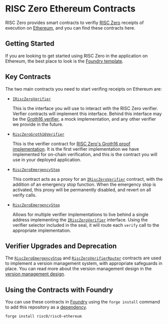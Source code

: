 # RISC Zero Ethereum Contracts

RISC Zero provides smart contracts to verifiy [RISC Zero] receipts of execution on [Ethereum], and you can find these contracts here.

## Getting Started

If you are looking to get started using RISC Zero in the application on Ethereum, the best place to look is the [Foundry template][template].

## Key Contracts

The two main contracts you need to start verifing receipts on Ethereum are:

* [`IRiscZeroVerifier`]

  This is the interface you will use to interact with the RISC Zero verifier.
  Verfier contracts will implement this interface.
  Behind this interface may be the [Groth16 verifier][`RiscZeroGroth16Verifier`], a mock implementation, and any other verifier we provide in the future.

* [`RiscZeroGroth16Verifier`]

  This is the verifier contract for [RISC Zero's Groth16 proof implementation][groth16-article].
  It is the first verifier implementation we have implemented for on-chain verification, and this is the contract you will use in your deployed application.

* [`RiscZeroEmergencyStop`]

    This contract acts as a proxy for an [`IRiscZeroVerifier`] contract, with the addition of an emergency stop function.
    When the emergency stop is activated, this proxy will be permanently disabled, and revert on all verify calls.

* [`RiscZeroEmergencyStop`]

    Allows for multiple verifier implementations to live behind a single address implementing the [`IRiscZeroVerifier`] interface.
    Using the verifier selector included in the seal, it will route each `verify` call to the appropriate implementation.

## Verifier Upgrades and Deprecation

The [`RiscZeroEmergencyStop`] and [`RiscZeroVerifierRouter`] contracts are used to implement a version management system, with appropriate safeguards in place.
You can read more about the version management design in the [version management design](./version-management-design.md).

## Using the Contracts with Foundry

You can use these contracts in [Foundry] using the `forge install` command to add this repository as a [dependency][foundry-dependencies].

```bash
forge install risc0/risc0-ethereum
```

[RISC Zero]: https://github.com/risc0/risc0
[Ethereum]: https://ethereum.org/
[template]: https://github.com/risc0/bonsai-foundry-template
[Foundry]: https://book.getfoundry.sh/
[foundry-dependencies]: https://book.getfoundry.sh/projects/dependencies
[`IRiscZeroVerifier`]: ./src/IRiscZeroVerifier.sol
[`RiscZeroGroth16Verifier`]: ./src/groth16/Groth16Verifier.sol
[`RiscZeroEmergencyStop`]: ./src/RiscZeroEmergencyStop.sol
[`RiscZeroVerifierRouter`]: ./src/RiscZeroVerifierRouter.sol
[groth16-article]: https://www.risczero.com/news/on-chain-verification
